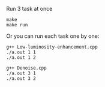 Run 3 task at once
```
make
make run
```

Or you can run each task one by one:
```
g++ Low-luminosity-enhancement.cpp 
./a.out 1 1
./a.out 1 2

g++ Denoise.cpp         
./a.out 3 1
./a.out 3 2
```